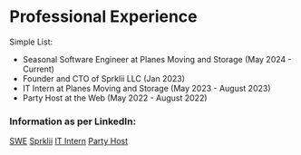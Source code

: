 # Professional Experience 

Simple List:
- Seasonal Software Engineer at Planes Moving and Storage (May 2024 - Current)
- Founder and CTO of Sprklii LLC (Jan 2023)
- IT Intern at Planes Moving and Storage (May 2023 - August 2023)
- Party Host at the Web (May 2022 - August 2022)

### Information as per LinkedIn:

[SWE](./images/swePP1.png)
[Sprklii](./Images/itintern.png)
[IT Intern](./Images/itintern.png)
[Party Host](./Images/partyhost.png)